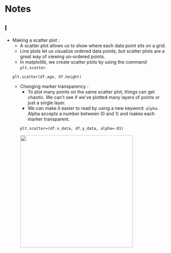 # Notes
## I
- Making a scatter plot :
  - A scatter plot allows us to show where each data point sits on a grid.
  - Line plots let us visualize ordered data points, but scatter plots are a great way of viewing un-ordered points.
  - In matplotlib, we create scatter plots by using the command `plt.scatter`.
  ```
  plt.scatter(df.age, df.height)
  ```
  - Changing marker transparency :
    - To plot many points on the same scatter plot, things can get chaotic. We can't see if we've plotted many layers of points or just a single layer.
    - We can make it easier to read by using a new keyword: `alpha`. Alpha accepts a number between (0 and 1) and makes each marker transparent.
    ```
    plt.scatter=(df.x_data, df.y_data, alpha=.01)
    ```
    <img src="https://i0.wp.com/cmdlinetips.com/wp-content/uploads/2019/04/Scatter_Plot_transparent_with_log_scale_Seaborn_Python.jpeg?resize=600%2C400" width="350">
    
